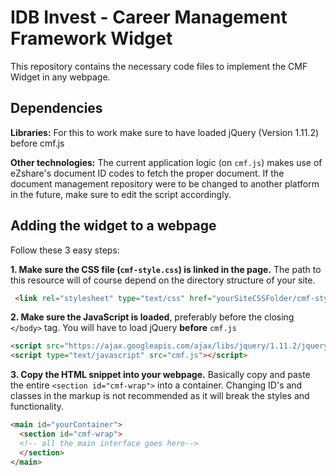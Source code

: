 # IDB Invest - Career Management Framework Widget
This repository contains the necessary code files to implement the CMF Widget in any webpage. 


## Dependencies
**Libraries:**
For this to work make sure to have loaded jQuery (Version 1.11.2) before cmf.js


**Other technologies:**
The current application logic (on `cmf.js`) makes use of eZshare's document ID codes to fetch the proper document. If the document management repository were to be changed to another platform in the future, make sure to edit the script accordingly.

## Adding the widget to a webpage
Follow these 3 easy steps:

**1. Make sure the CSS file (`cmf-style.css`) is linked in the page.** The path to this resource will of course depend on the directory structure of your site. 

```html
 <link rel="stylesheet" type="text/css" href="yourSiteCSSFolder/cmf-style.css">
```

**2. Make sure the JavaScript is loaded**, preferably before the closing `</body>` tag. You will have to load jQuery **before** `cmf.js`


```html
<script src="https://ajax.googleapis.com/ajax/libs/jquery/1.11.2/jquery.min.js"></script>
<script type="text/javascript" src="cmf.js"></script>
```

**3. Copy the HTML snippet into your webpage.** Basically copy and paste the entire `<section id="cmf-wrap">` into a container. Changing ID's and classes in the markup is not recommended as it will break the styles and functionality.
```html
<main id="yourContainer">
  <section id="cmf-wrap">
  <!-- all the main interface goes here-->
  </section>
</main>
```

